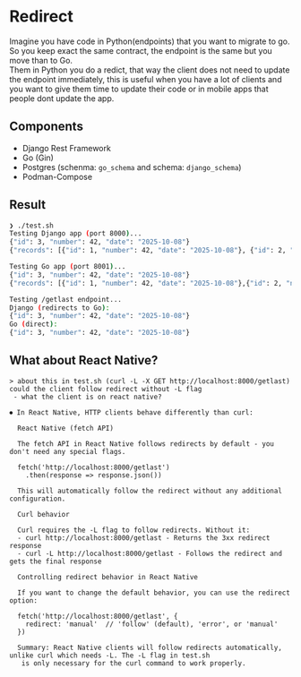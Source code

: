 # Redirect

Imagine you have code in Python(endpoints) that you want to migrate to go. <br/>
So you keep exact the same contract, the endpoint is the same but you move than to Go. <br/>
Them in Python you do a redict, that way the client does not need to update the endpoint immediately, this is useful when you have a lot of clients and you want to give them time to update their code or in mobile apps that people dont update the app. <br/>

## Components

* Django Rest Framework
* Go (Gin)
* Postgres (schenma: `go_schema` and schema: `django_schema`)
* Podman-Compose

## Result

```bash
❯ ./test.sh
Testing Django app (port 8000)...
{"id": 3, "number": 42, "date": "2025-10-08"}
{"records": [{"id": 1, "number": 42, "date": "2025-10-08"}, {"id": 2, "number": 42, "date": "2025-10-08"}, {"id": 3, "number": 42, "date": "2025-10-08"}]}

Testing Go app (port 8001)...
{"id": 3, "number": 42, "date": "2025-10-08"}
{"records": [{"id": 1, "number": 42, "date": "2025-10-08"},{"id": 2, "number": 42, "date": "2025-10-08"},{"id": 3, "number": 42, "date": "2025-10-08"}]}

Testing /getlast endpoint...
Django (redirects to Go):
{"id": 3, "number": 42, "date": "2025-10-08"}
Go (direct):
{"id": 3, "number": 42, "date": "2025-10-08"}
```

## What about React Native?

```
> about this in test.sh (curl -L -X GET http://localhost:8000/getlast) could the client follow redirect without -L flag
 - what the client is on react native?

⏺ In React Native, HTTP clients behave differently than curl:

  React Native (fetch API)

  The fetch API in React Native follows redirects by default - you don't need any special flags.

  fetch('http://localhost:8000/getlast')
    .then(response => response.json())

  This will automatically follow the redirect without any additional configuration.

  Curl behavior

  Curl requires the -L flag to follow redirects. Without it:
  - curl http://localhost:8000/getlast - Returns the 3xx redirect response
  - curl -L http://localhost:8000/getlast - Follows the redirect and gets the final response

  Controlling redirect behavior in React Native

  If you want to change the default behavior, you can use the redirect option:

  fetch('http://localhost:8000/getlast', {
    redirect: 'manual'  // 'follow' (default), 'error', or 'manual'
  })

  Summary: React Native clients will follow redirects automatically, unlike curl which needs -L. The -L flag in test.sh
   is only necessary for the curl command to work properly.
```
